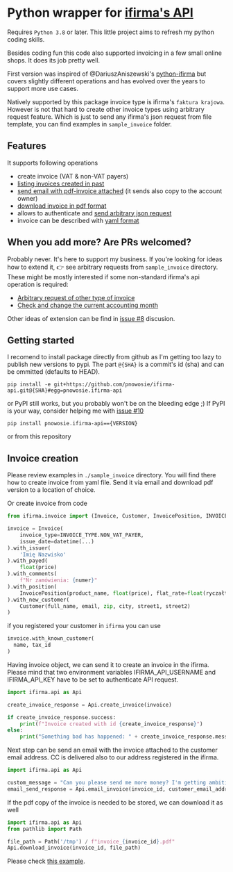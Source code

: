 # Python wrapper for [ifirma's API](https://api.ifirma.pl)

Requires `Python 3.8` or later.
This little project aims to refresh my python coding skills.

Besides coding fun this code also supported invoicing in a few small online shops. It does its job pretty well.

First version was inspired of @DariuszAniszewski's [python-ifirma](https://github.com/DariuszAniszewski/python-ifirma)
but covers slightly different operations and has evolved over the years to support more use cases.

Natively supported by this package invoice type is ifirma's `faktura krajowa`.
However is not that hard to create other invoice types using arbitrary request feature.
Which is just to send any ifirma's json request from file template, you can find examples in `sample_invoice` folder.

## Features

It supports following operations

- create invoice (VAT & non-VAT payers)
- [listing invoices created in past](/sample_invoice/list_invoices.py)
- [send email with pdf-invoice attached](/sample_invoice/main.py) (it sends also copy to the account owner)
- [download invoice in pdf format](/sample_invoice/main.py)
- allows to authenticate and [send arbitrary json request](/sample_invoice/send_arbitrary_requests.py)
- invoice can be described with [yaml format](/sample_invoice/consensius.yml)

## When you add more? Are PRs welcomed?

Probably never. It's here to support my business.
If you're looking for ideas how to extend it, 👉 see arbitrary requests from `sample_invoice` directory.
These might be mostly interested if some non-standard ifirma's api operation is required:

- [Arbitrary request of other type of invoice](/sample_invoice/send_arbitrary_other_requests.py)
- [Check and change the current accounting month](/sample_invoice/check_accounting_month.py)

Other ideas of extension can be find in [issue #8](https://github.com/pnowosie/ifirma-api/issues/8) discusion.

## Getting started

I recomend to install package directly from github as I'm getting too lazy to publish new versions to pypi.
The part `@{SHA}` is a commit's id (sha) and can be ommitted (defaults to HEAD).

```
pip install -e git+https://github.com/pnowosie/ifirma-api.git@{SHA}#egg=pnowosie.ifirma-api
```

or PyPI still works, but you probably won't be on the bleeding edge ;) If PyPI is your way, consider helping me with
[issue #10](https://github.com/pnowosie/ifirma-api/issues/10)

```
pip install pnowosie.ifirma-api=={VERSION}
```

or from this repository

## Invoice creation

Please review examples in `./sample_invoice` directory. You will find there how to create invoice from yaml file.
Send it via email and download pdf version to a location of choice.

Or create invoice from code

```python
from ifirma.invoice import (Invoice, Customer, InvoicePosition, INVOICE_TYPE)

invoice = Invoice(
    invoice_type=INVOICE_TYPE.NON_VAT_PAYER,
    issue_date=datetime(...)
).with_issuer(
    'Imię Nazwisko'
).with_payed(
    float(price)
).with_comments(
    f"Nr zamówienia: {numer}"
).with_position(
    InvoicePosition(product_name, float(price), flat_rate=float(ryczałt))
).with_new_customer(
    Customer(full_name, email, zip, city, street1, street2)
)
```

if you registered your customer in `ifirma` you can use

```python
invoice.with_known_customer(
  name, tax_id
)
```

Having invoice object, we can send it to create an invoice in the ifirma. Please mind that two environment variables
IFIRMA_API_USERNAME and IFIRMA_API_KEY have to be set to authenticate API request.

```python
import ifirma.api as Api

create_invoice_response = Api.create_invoice(invoice)

if create_invoice_response.success:
    print(f"Invoice created with id {create_invoice_response}")
else:
    print("Something bad has happened: " + create_invoice_response.message)
```

Next step can be send an email with the invoice attached to the customer email address. CC is delivered also to our
address registered in the ifirma.

```python
import ifirma.api as Api

custom_message = "Can you please send me more money? I'm getting ambitious vacation plans!"
email_send_response = Api.email_invoice(invoice_id, customer_email_address, custom_message)
```

If the pdf copy of the invoice is needed to be stored, we can download it as well

```python
import ifirma.api as Api
from pathlib import Path

file_path = Path('/tmp') / f"invoice_{invoice_id}.pdf"
Api.download_invoice(invoice_id, file_path)
```

Please check [this example](https://github.com/pnowosie/ifirma-api/blob/main/sample_invoice/main.py).
